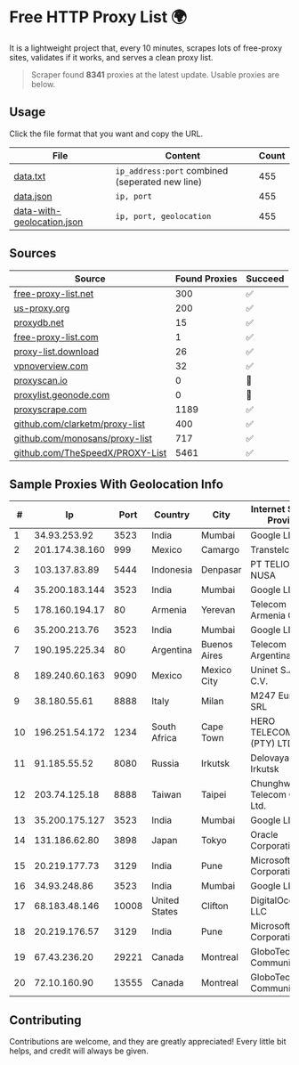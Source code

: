
# Free HTTP Proxy List 🌍

It is a lightweight project that, every 10 minutes, scrapes lots of free-proxy sites, validates if it works, and serves a clean proxy list.


> Scraper found **8341** proxies at the latest update. Usable proxies are below.

## Usage

Click the file format that you want and copy the URL.


|File|Content|Count|
|----|-------|-----|
|[data.txt](https://raw.githubusercontent.com/themiralay/Proxy-List-World/master/data.txt)|`ip_address:port` combined (seperated new line)|455|
|[data.json](https://raw.githubusercontent.com/themiralay/Proxy-List-World/master/data.json)|`ip, port`|455|
|[data-with-geolocation.json](https://raw.githubusercontent.com/themiralay/Proxy-List-World/master/data-with-geolocation.json)|`ip, port, geolocation`|455|

## Sources

|Source|Found Proxies|Succeed|
|------|-------------|-------|
|[free-proxy-list.net](https://free-proxy-list.net)|300|✅|
|[us-proxy.org](https://www.us-proxy.org)|200|✅|
|[proxydb.net](http://proxydb.net)|15|✅|
|[free-proxy-list.com](https://free-proxy-list.com/?page=&port=&type%5B%5D=http&type%5B%5D=https&up_time=0&search=Search)|1|✅|
|[proxy-list.download](https://www.proxy-list.download/HTTP)|26|✅|
|[vpnoverview.com](https://vpnoverview.com/privacy/anonymous-browsing/free-proxy-servers)|32|✅|
|[proxyscan.io](https://www.proxyscan.io)|0|🚫|
|[proxylist.geonode.com](https://proxylist.geonode.com/api/proxy-list?limit=300&page=1&sort_by=lastChecked&sort_type=desc&protocols=http,https)|0|🚫|
|[proxyscrape.com](https://api.proxyscrape.com/v2/?request=displayproxies&protocol=http&timeout=10000&country=all&ssl=all&anonymity=all)|1189|✅|
|[github.com/clarketm/proxy-list](https://raw.githubusercontent.com/clarketm/proxy-list/master/proxy-list-raw.txt)|400|✅|
|[github.com/monosans/proxy-list](https://raw.githubusercontent.com/monosans/proxy-list/main/proxies/http.txt)|717|✅|
|[github.com/TheSpeedX/PROXY-List](https://raw.githubusercontent.com/TheSpeedX/PROXY-List/master/http.txt)|5461|✅|


## Sample Proxies With Geolocation Info

|#|Ip|Port|Country|City|Internet Service Provider|
|-|--|----|-------|----|-------------------------|
|1|34.93.253.92|3523|India|Mumbai|Google LLC|
|2|201.174.38.160|999|Mexico|Camargo|Transtelco Inc|
|3|103.137.83.89|5444|Indonesia|Denpasar|PT TELIO INTI NUSA|
|4|35.200.183.144|3523|India|Mumbai|Google LLC|
|5|178.160.194.17|80|Armenia|Yerevan|Telecom Armenia CJSC|
|6|35.200.213.76|3523|India|Mumbai|Google LLC|
|7|190.195.225.34|80|Argentina|Buenos Aires|Telecom Argentina S.A.|
|8|189.240.60.163|9090|Mexico|Mexico City|Uninet S.A. de C.V.|
|9|38.180.55.61|8888|Italy|Milan|M247 Europe SRL|
|10|196.251.54.172|1234|South Africa|Cape Town|HERO TELECOMS (PTY) LTD|
|11|91.185.55.52|8080|Russia|Irkutsk|Delovaya Set' - Irkutsk|
|12|203.74.125.18|8888|Taiwan|Taipei|Chunghwa Telecom Co., Ltd.|
|13|35.200.175.127|3523|India|Mumbai|Google LLC|
|14|131.186.62.80|3898|Japan|Tokyo|Oracle Corporation|
|15|20.219.177.73|3129|India|Pune|Microsoft Corporation|
|16|34.93.248.86|3523|India|Mumbai|Google LLC|
|17|68.183.48.146|10008|United States|Clifton|DigitalOcean, LLC|
|18|20.219.176.57|3129|India|Pune|Microsoft Corporation|
|19|67.43.236.20|29221|Canada|Montreal|GloboTech Communications|
|20|72.10.160.90|13555|Canada|Montreal|GloboTech Communications|



## Contributing

Contributions are welcome, and they are greatly appreciated! Every
little bit helps, and credit will always be given.

